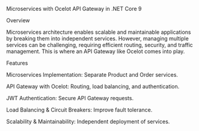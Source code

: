 Microservices with Ocelot API Gateway in .NET Core 9

Overview

Microservices architecture enables scalable and maintainable applications by breaking them into 
independent services. However, managing multiple services can be challenging,
requiring efficient routing, security, and traffic management.
This is where an API Gateway like Ocelot comes into play.

Features

Microservices Implementation: Separate Product and Order services.

API Gateway with Ocelot: Routing, load balancing, and authentication.

JWT Authentication: Secure API Gateway requests.

Load Balancing & Circuit Breakers: Improve fault tolerance.

Scalability & Maintainability: Independent deployment of services.

